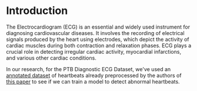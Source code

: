 # Introduction
<p aligh = "center"> 
  The Electrocardiogram (ECG) is an essential and widely used instrument for diagnosing cardiovascular diseases. It involves the recording of electrical signals produced by the heart using electrodes, which depict the activity of cardiac muscles during both contraction and relaxation phases. ECG plays a crucial role in detecting irregular cardiac activity, myocardial infarctions, and various other cardiac conditions. 
</p>



<p aligh = "center">
  In our research, for the PTB Diagnostic ECG Dataset, we've used an <a href=https://www.kaggle.com/datasets/shayanfazeli/heartbeat>annotated dataset</a> of heartbeats already preprocessed by the authors of <a href=https://doi.org/10.1109/ICHI.2018.00092>this paper</a> to see if we can train a model to detect abnormal heartbeats.
</p>
